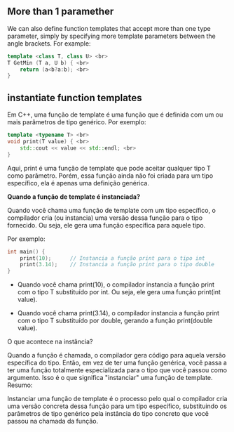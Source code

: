 ## More than 1 paramether

We can also define function templates that accept more than one type parameter, simply by specifying more template parameters between the angle brackets. For example:

``` C++
template <class T, class U> <br>
T GetMin (T a, U b) { <br>
	return (a<b?a:b); <br>
}
```

## instantiate function templates

Em C++, uma função de template é uma função que é definida com um ou mais parâmetros de tipo genérico. Por exemplo:

``` C++
template <typename T> <br>
void print(T value) { <br>
    std::cout << value << std::endl; <br>
}
```

Aqui, print é uma função de template que pode aceitar qualquer tipo T como parâmetro. Porém, essa função ainda não foi criada para um tipo específico, ela é apenas uma definição genérica.

**Quando a função de template é instanciada?**

Quando você chama uma função de template com um tipo específico, o compilador cria (ou instancia) uma versão dessa função para o tipo fornecido. Ou seja, ele gera uma função específica para aquele tipo.

Por exemplo:

``` C++
int main() { 
    print(10);      // Instancia a função print para o tipo int
    print(3.14);    // Instancia a função print para o tipo double
}
```

- Quando você chama print(10), o compilador instancia a função print com o tipo T substituído por int. Ou seja, ele gera uma função print<int>(int value).

- Quando você chama print(3.14), o compilador instancia a função print com o tipo T substituído por double, gerando a função print<double>(double value).

O que acontece na instância?

Quando a função é chamada, o compilador gera código para aquela versão específica do tipo. Então, em vez de ter uma função genérica, você passa a ter uma função totalmente especializada para o tipo que você passou como argumento. Isso é o que significa "instanciar" uma função de template.
Resumo:

Instanciar uma função de template é o processo pelo qual o compilador cria uma versão concreta dessa função para um tipo específico, substituindo os parâmetros de tipo genérico pela instância do tipo concreto que você passou na chamada da função.


